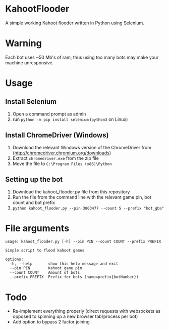 # KahootFlooder
A simple working Kahoot flooder written in Python using Selenium.

# Warning
Each bot uses ~50 Mb's of ram, thus using too many bots may make your machine unresponsive.

# Usage
 
## Install Selenium 
 
1. Open a command prompt as admin
2. run ``python -m pip install selenium`` (`python3` on Linux)
    
## Install ChromeDriver (Windows)
 
1. Download the relevant Windows version of the ChromeDriver from (http://chromedriver.chromium.org/downloads)
2. Extract `chromedriver.exe` from the zip file
3. Move the file to `C:\Program Files (x86)\Python`
    
## Setting up the bot
 
1. Download the kahoot_flooder.py file from this repository
2. Run the file from the command line with the relevant game pin, bot count and bot prefix
3. ``python kahoot_flooder.py --pin 3803477 --count 5 --prefix "bot_gba"``
    
# File arguments
```commandline
usage: kahoot_flooder.py [-h] --pin PIN --count COUNT --prefix PREFIX

Simple script to flood kahoot games

options:
  -h, --help       show this help message and exit
  --pin PIN        Kahoot game pin
  --count COUNT    Amount of bots
  --prefix PREFIX  Prefix for bots (name=prefix{botNumber})
```

# Todo
   - Re-implement everything properly (direct requests with websockets as opposed to spinning up a new browser tab/process per bot)
   - Add option to bypass 2 factor joining
